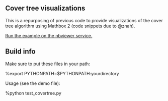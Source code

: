 ## Cover tree visualizations

This is a repurposing of previous code to provide visualizations of the cover tree algorithm using Mathbox 2 (code snippets due to @znah).

[Run the example on the nbviewer service.](http://nbviewer.jupyter.org/github/n8epi/CoverTree/blob/master/covertree/test_covertree.ipynb)

## Build info

Make sure to put these files in
your path:

%export PYTHONPATH=$PYTHONPATH:yourdirectory

Usage (see the demo file):

%python test_covertree.py
